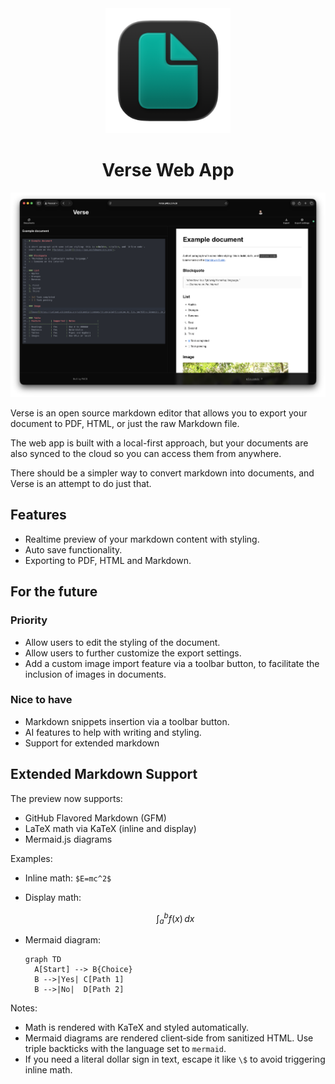 <div align="center">
  <img src="public/logo.png" alt="Verse Editor Logo" width="200">
</div>

<div align="center">
  <h1>Verse Web App</h1>
</div>

<div align="center">
  <img src="public/screenshot.png" alt="Verse Editor Screenshot" width="800">
</div>

Verse is an open source markdown editor that allows you to export your document to PDF, HTML, or just the raw Markdown file.

The web app is built with a local-first approach, but your documents are also synced to the cloud so you can access them from anywhere.

There should be a simpler way to convert markdown into documents, and Verse is an attempt to do just that.

## Features

- Realtime preview of your markdown content with styling.
- Auto save functionality.
- Exporting to PDF, HTML and Markdown.

## For the future

### Priority

- Allow users to edit the styling of the document.
- Allow users to further customize the export settings.
- Add a custom image import feature via a toolbar button, to facilitate the inclusion of images in documents.

### Nice to have

- Markdown snippets insertion via a toolbar button.
- AI features to help with writing and styling.
- Support for extended markdown

## Extended Markdown Support

The preview now supports:

- GitHub Flavored Markdown (GFM)
- LaTeX math via KaTeX (inline and display)
- Mermaid.js diagrams

Examples:

- Inline math: `$E=mc^2$`

- Display math:

  $$
  \int_a^b f(x)\,dx
  $$

- Mermaid diagram:
  ```mermaid
  graph TD
    A[Start] --> B{Choice}
    B -->|Yes| C[Path 1]
    B -->|No|  D[Path 2]
  ```

Notes:

- Math is rendered with KaTeX and styled automatically.
- Mermaid diagrams are rendered client‑side from sanitized HTML. Use triple backticks with the language set to `mermaid`.
- If you need a literal dollar sign in text, escape it like `\$` to avoid triggering inline math.
